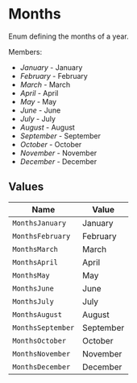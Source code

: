 # Months

Enum defining the months of a year.<p>Members:</p><ul><li><i>January</i> - January</li><li><i>February</i> - February</li><li><i>March</i> - March</li><li><i>April</i> - April</li><li><i>May</i> - May</li><li><i>June</i> - June</li><li><i>July</i> - July</li><li><i>August</i> - August</li><li><i>September</i> - September</li><li><i>October</i> - October</li><li><i>November</i> - November</li><li><i>December</i> - December</li></ul>


## Values

| Name              | Value             |
| ----------------- | ----------------- |
| `MonthsJanuary`   | January           |
| `MonthsFebruary`  | February          |
| `MonthsMarch`     | March             |
| `MonthsApril`     | April             |
| `MonthsMay`       | May               |
| `MonthsJune`      | June              |
| `MonthsJuly`      | July              |
| `MonthsAugust`    | August            |
| `MonthsSeptember` | September         |
| `MonthsOctober`   | October           |
| `MonthsNovember`  | November          |
| `MonthsDecember`  | December          |